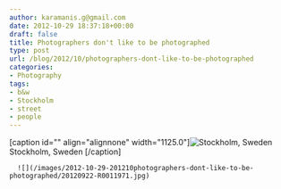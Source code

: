```yaml
---
author: karamanis.g@gmail.com
date: 2012-10-29 18:37:18+00:00
draft: false
title: Photographers don't like to be photographed
type: post
url: /blog/2012/10/photographers-dont-like-to-be-photographed
categories:
- Photography
tags:
- b&w
- Stockholm
- street
- people
---
```


[caption id="" align="alignnone" width="1125.0"]![ Stockholm, Sweden ](/images/2012-10-29-201210photographers-dont-like-to-be-photographed/20120825-R0011738.jpg)
 Stockholm, Sweden [/caption] 
  


  
      ![](/images/2012-10-29-201210photographers-dont-like-to-be-photographed/20120922-R0011971.jpg)

